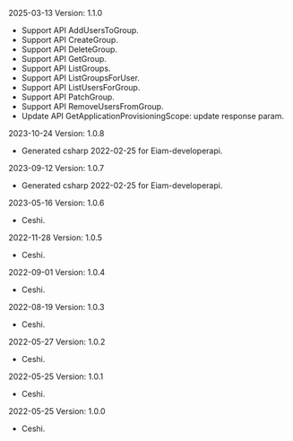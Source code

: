 2025-03-13 Version: 1.1.0
- Support API AddUsersToGroup.
- Support API CreateGroup.
- Support API DeleteGroup.
- Support API GetGroup.
- Support API ListGroups.
- Support API ListGroupsForUser.
- Support API ListUsersForGroup.
- Support API PatchGroup.
- Support API RemoveUsersFromGroup.
- Update API GetApplicationProvisioningScope: update response param.


2023-10-24 Version: 1.0.8
- Generated csharp 2022-02-25 for Eiam-developerapi.

2023-09-12 Version: 1.0.7
- Generated csharp 2022-02-25 for Eiam-developerapi.

2023-05-16 Version: 1.0.6
- Ceshi.

2022-11-28 Version: 1.0.5
- Ceshi.

2022-09-01 Version: 1.0.4
- Ceshi.

2022-08-19 Version: 1.0.3
- Ceshi.

2022-05-27 Version: 1.0.2
- Ceshi.

2022-05-25 Version: 1.0.1
- Ceshi.

2022-05-25 Version: 1.0.0
- Ceshi.

